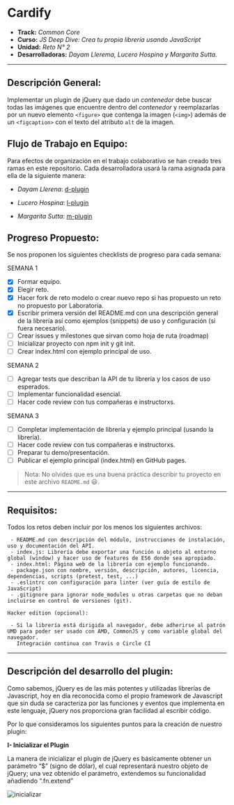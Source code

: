 # Cardify

* **Track:** _Common Core_
* **Curso:** _JS Deep Dive: Crea tu propia librería usando JavaScript_
* **Unidad:** _Reto N° 2_
* **Desarrolladoras:** _Dayam Llerema, Lucero Hospina y Margarita Sutta._

***
## Descripción General:

Implementar un plugin de jQuery que dado un _contenedor_ debe buscar todas las
imágenes que encuentre dentro del _contenedor_ y reemplazarlas por un nuevo
elemento `<figure>` que contenga la imagen (`<img>`) además de un `<figcaption>`
con el texto del atributo `alt` de la imagen.

## Flujo de Trabajo en Equipo:

Para efectos de organización en el trabajo colaborativo se han creado tres ramas en este repositorio. Cada desarrolladora usará la rama asignada para ella de la siguiente manera:

- _Dayam Llerena_: [d-plugin](https://github.com/margb13/cardify/tree/d-plugin)

- _Lucero Hospina_: [l-plugin](https://github.com/margb13/cardify/tree/l-plugin)

- _Margarita Sutta_: [m-plugin](https://github.com/margb13/cardify/tree/m-plugin)

## Progreso Propuesto:

Se nos proponen los siguientes checklists de progreso para cada semana:

SEMANA 1
- [X] Formar equipo.
- [X] Elegir reto.
- [x] Hacer fork de reto modelo o crear nuevo repo si has propuesto un reto no propuesto por Laboratoria.
- [x] Escribir primera versión del README.md con una descripción general de la librería así como ejemplos (snippets) de uso y configuración (si fuera necesario).
- [ ] Crear issues y milestones que sirvan como hoja de ruta (roadmap)
- [ ] Inicializar proyecto con npm init y git init.
- [ ] Crear index.html con ejemplo principal de uso.

SEMANA 2
- [ ] Agregar tests que describan la API de tu librería y los casos de uso esperados.
- [ ] Implementar funcionalidad esencial.
- [ ] Hacer code review con tus compañeras e instructorxs.

SEMANA 3
- [ ] Completar implementación de librería y ejemplo principal (usando la librería).
- [ ] Hacer code review con tus compañeras e instructorxs.
- [ ] Preparar tu demo/presentación.
- [ ] Publicar el ejemplo principal (index.html) en GitHub pages.

> Nota: No olvides que es una buena práctica describir tu proyecto en este
> archivo `README.md` :smiley:.

***

## Requisitos:

Todos los retos deben incluir por los menos los siguientes archivos:

``` 
 - README.md con descripción del módulo, instrucciones de instalación, uso y documentación del API.
 - index.js: Librería debe exportar una función u objeto al entorno global (window) y hacer uso de features de ES6 donde sea apropiado.
 - index.html: Página web de la librería con ejemplo funcionando.
 - package.json con nombre, versión, descripción, autores, licencia, dependencias, scripts (pretest, test, ...)
 - .eslintrc con configuración para linter (ver guía de estilo de JavaScript)
 - .gitignore para ignorar node_modules u otras carpetas que no deban incluirse en control de versiones (git).

Hacker edition (opcional):

 - Si la librería está dirigida al navegador, debe adherirse al patrón UMD para poder ser usado con AMD, CommonJS y como variable global del navegador.
   Integración continua con Travis o Circle CI

```

***

## Descripción del desarrollo del plugin:

Como sabemos, jQuery es de las más potentes y utilizadas librerías de Javascript, hoy en día reconocida como el propio framework de Javascript que sin duda se caracteriza por las funciones y eventos que implementa en este lenguaje, jQuery nos proporciona gran facilidad al escribir código.

Por lo que consideramos los siguientes puntos para la creación de nuestro plugin:

**I- Inicializar el Plugin**

La manera de inicializar el plugin de jQuery es básicamente obtener un parámetro “$” (signo de dólar), el cual representará nuestro objeto de jQuery; una vez obtenido el parámetro, extendemos su funcionalidad añadiendo “.fn.extend”

![inicializar](url:temporary-files/assets/images/screen)

